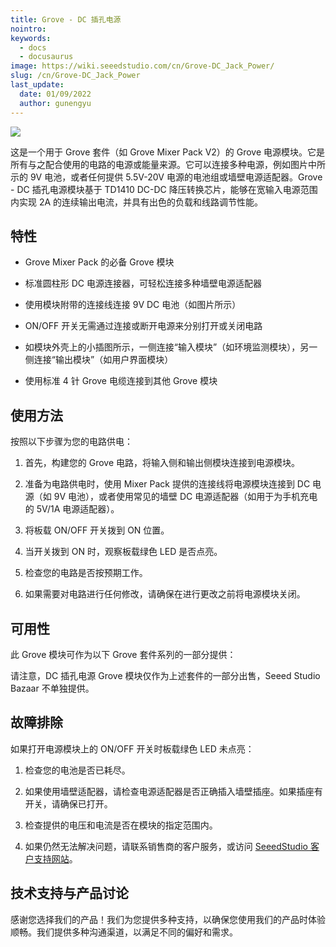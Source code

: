 ```yaml
---
title: Grove - DC 插孔电源
nointro:
keywords:
  - docs
  - docusaurus
image: https://wiki.seeedstudio.com/cn/Grove-DC_Jack_Power/
slug: /cn/Grove-DC_Jack_Power
last_update:
  date: 01/09/2022
  author: gunengyu
---
```

![](https://files.seeedstudio.com/wiki/Grove-DC_Jack_Power/img/Power_photo1.jpg)

这是一个用于 Grove 套件（如 Grove Mixer Pack V2）的 Grove 电源模块。它是所有与之配合使用的电路的电源或能量来源。它可以连接多种电源，例如图片中所示的 9V 电池，或者任何提供 5.5V-20V 电源的电池组或墙壁电源适配器。Grove - DC 插孔电源模块基于 TD1410 DC-DC 降压转换芯片，能够在宽输入电源范围内实现 2A 的连续输出电流，并具有出色的负载和线路调节性能。

## 特性

* Grove Mixer Pack 的必备 Grove 模块

* 标准圆柱形 DC 电源连接器，可轻松连接多种墙壁电源适配器

* 使用模块附带的连接线连接 9V DC 电池（如图片所示）

* ON/OFF 开关无需通过连接或断开电源来分别打开或关闭电路

* 如模块外壳上的小插图所示，一侧连接“输入模块”（如环境监测模块），另一侧连接“输出模块”（如用户界面模块）

* 使用标准 4 针 Grove 电缆连接到其他 Grove 模块

## 使用方法

按照以下步骤为您的电路供电：

1. 首先，构建您的 Grove 电路，将输入侧和输出侧模块连接到电源模块。

2. 准备为电路供电时，使用 Mixer Pack 提供的连接线将电源模块连接到 DC 电源（如 9V 电池），或者使用常见的墙壁 DC 电源适配器（如用于为手机充电的 5V/1A 电源适配器）。

3. 将板载 ON/OFF 开关拨到 ON 位置。

4. 当开关拨到 ON 时，观察板载绿色 LED 是否点亮。

5. 检查您的电路是否按预期工作。

6. 如果需要对电路进行任何修改，请确保在进行更改之前将电源模块关闭。

## 可用性

此 Grove 模块可作为以下 Grove 套件系列的一部分提供：

<!-- * [Grove Mixer Pack V2](/Grove-Mixer_Pack_V2 "GROVE MIXER PACK V2") -->

请注意，DC 插孔电源 Grove 模块仅作为上述套件的一部分出售，Seeed Studio Bazaar 不单独提供。

## 故障排除

<dl><dt>如果打开电源模块上的 ON/OFF 开关时板载绿色 LED 未点亮：</dt></dl>

1. 检查您的电池是否已耗尽。

2. 如果使用墙壁适配器，请检查电源适配器是否正确插入墙壁插座。如果插座有开关，请确保已打开。

3. 检查提供的电压和电流是否在模块的指定范围内。

4. 如果仍然无法解决问题，请联系销售商的客户服务，或访问 [SeeedStudio 客户支持网站](http://support.seeedstudio.com/)。

## 技术支持与产品讨论

感谢您选择我们的产品！我们为您提供多种支持，以确保您使用我们的产品时体验顺畅。我们提供多种沟通渠道，以满足不同的偏好和需求。

<div class="button_tech_support_container">
<a href="https://forum.seeedstudio.com/" class="button_forum"></a> 
<a href="https://www.seeedstudio.com/contacts" class="button_email"></a>
</div>

<div class="button_tech_support_container">
<a href="https://discord.gg/eWkprNDMU7" class="button_discord"></a> 
<a href="https://github.com/Seeed-Studio/wiki-documents/discussions/69" class="button_discussion"></a>
</div>